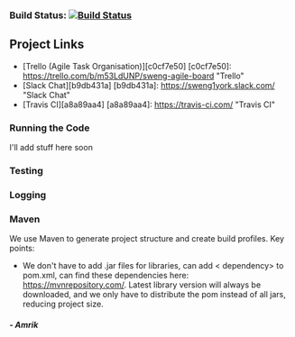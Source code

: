 ### Build Status: [![Build Status](https://travis-ci.com/hermanblarsen/SWEng1York.svg?token=8qJcq4nagt6VVZqKxAqF&branch=master)](https://travis-ci.com/SwEng1York)
## Project Links

- [Trello (Agile Task Organisation)][c0cf7e50]
  [c0cf7e50]: https://trello.com/b/m53LdUNP/sweng-agile-board "Trello"
- [Slack Chat][b9db431a]
  [b9db431a]: https://sweng1york.slack.com/ "Slack Chat"
- [Travis CI][a8a89aa4]
  [a8a89aa4]: https://travis-ci.com/ "Travis CI"

### Running the Code

I'll add stuff here soon

### Testing


### Logging



### Maven

We use Maven to generate project structure and create build profiles. Key points:

- We don't have to add .jar files for libraries, can add < dependency> to pom.xml, can find these dependencies here: https://mvnrepository.com/. Latest library version will always be downloaded, and we only have to distribute the pom instead of all jars, reducing project size.

##### - Amrik
